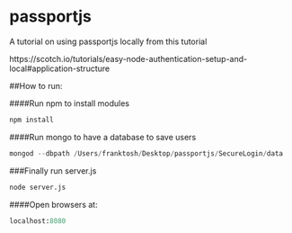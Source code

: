 # passportjs
<p>A tutorial on using passportjs locally
from this tutorial</p> 
<p>https://scotch.io/tutorials/easy-node-authentication-setup-and-local#application-structure</p>

##How to run:

####Run npm to install modules

```python
npm install
```

####Run mongo to have a database to save users

```python
mongod --dbpath /Users/franktosh/Desktop/passportjs/SecureLogin/data
```
###Finally run server.js 

```python
node server.js
```

####Open browsers at:

```python
localhost:8080
```